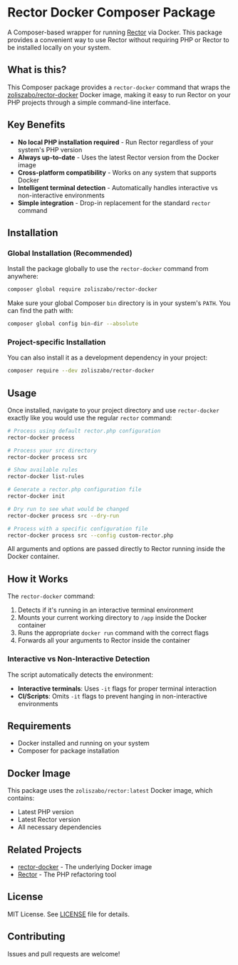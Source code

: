 # Rector Docker Composer Package

A Composer-based wrapper for running [Rector](https://getrector.com/) via Docker. This package provides a convenient way to use Rector without requiring PHP or Rector to be installed locally on your system.

## What is this?

This Composer package provides a `rector-docker` command that wraps the [zoliszabo/rector-docker](https://github.com/zoliszabo/rector-docker) Docker image, making it easy to run Rector on your PHP projects through a simple command-line interface.

## Key Benefits

- **No local PHP installation required** - Run Rector regardless of your system's PHP version
- **Always up-to-date** - Uses the latest Rector version from the Docker image
- **Cross-platform compatibility** - Works on any system that supports Docker
- **Intelligent terminal detection** - Automatically handles interactive vs non-interactive environments
- **Simple integration** - Drop-in replacement for the standard `rector` command

## Installation

### Global Installation (Recommended)

Install the package globally to use the `rector-docker` command from anywhere:

```bash
composer global require zoliszabo/rector-docker
```

Make sure your global Composer `bin` directory is in your system's `PATH`. You can find the path with:

```bash
composer global config bin-dir --absolute
```

### Project-specific Installation

You can also install it as a development dependency in your project:

```bash
composer require --dev zoliszabo/rector-docker
```

## Usage

Once installed, navigate to your project directory and use `rector-docker` exactly like you would use the regular `rector` command:

```bash
# Process using default rector.php configuration
rector-docker process

# Process your src directory
rector-docker process src

# Show available rules
rector-docker list-rules

# Generate a rector.php configuration file
rector-docker init

# Dry run to see what would be changed
rector-docker process src --dry-run

# Process with a specific configuration file
rector-docker process src --config custom-rector.php
```

All arguments and options are passed directly to Rector running inside the Docker container.

## How it Works

The `rector-docker` command:

1. Detects if it's running in an interactive terminal environment
2. Mounts your current working directory to `/app` inside the Docker container
3. Runs the appropriate `docker run` command with the correct flags
4. Forwards all your arguments to Rector inside the container

### Interactive vs Non-Interactive Detection

The script automatically detects the environment:

- **Interactive terminals**: Uses `-it` flags for proper terminal interaction
- **CI/Scripts**: Omits `-it` flags to prevent hanging in non-interactive environments

## Requirements

- Docker installed and running on your system
- Composer for package installation

## Docker Image

This package uses the `zoliszabo/rector:latest` Docker image, which contains:

- Latest PHP version
- Latest Rector version
- All necessary dependencies

## Related Projects

- [rector-docker](https://github.com/zoliszabo/rector-docker) - The underlying Docker image
- [Rector](https://getrector.com/) - The PHP refactoring tool

## License

MIT License. See [LICENSE](LICENSE) file for details.

## Contributing

Issues and pull requests are welcome!
